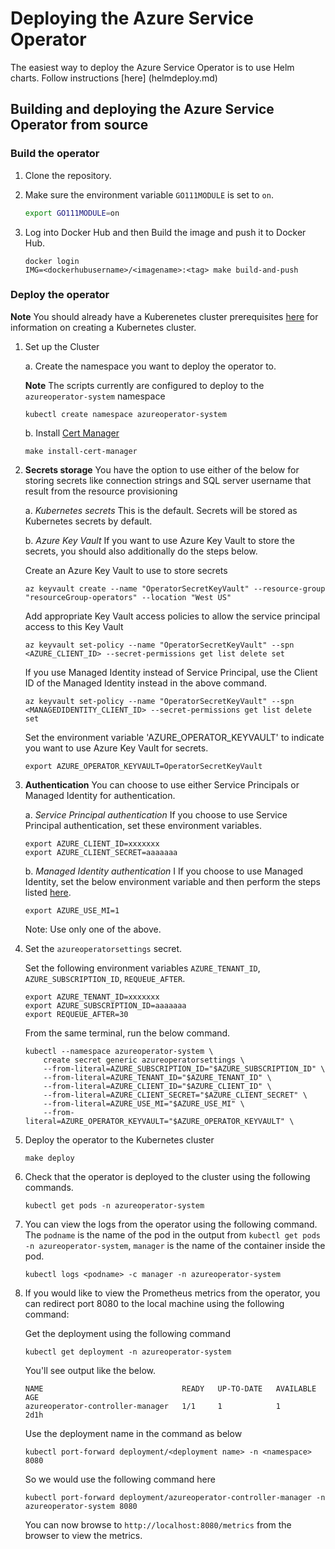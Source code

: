 # Deploying the Azure Service Operator

The easiest way to deploy the Azure Service Operator is to use Helm charts. Follow instructions [here] (helmdeploy.md)

## Building and deploying the Azure Service Operator from source

### Build the operator

1. Clone the repository.

2. Make sure the environment variable `GO111MODULE` is set to `on`.

    ```bash
    export GO111MODULE=on
    ```

3. Log into Docker Hub and then Build the image and push it to Docker Hub.

    ```shell
    docker login
    IMG=<dockerhubusername>/<imagename>:<tag> make build-and-push
    ```

### Deploy the operator

**Note** You should already have a Kuberenetes cluster prerequisites [here](prereqs.md) for information on creating a Kubernetes cluster.

1. Set up the Cluster

    a. Create the namespace you want to deploy the operator to.

    **Note** The scripts currently are configured to deploy to the ```azureoperator-system``` namespace

    ```shell
    kubectl create namespace azureoperator-system
    ```

    b. Install [Cert Manager](https://docs.cert-manager.io/en/latest/getting-started/install/kubernetes.html)

    ```shell
    make install-cert-manager
    ```

2. **Secrets storage** You have the option to use either of the below for storing secrets like connection strings and SQL server username that result from the resource provisioning

    a. *Kubernetes secrets*
        This is the default. Secrets will be stored as Kubernetes secrets by default.

    b. *Azure Key Vault*
        If you want to use Azure Key Vault to store the secrets, you should also additionally do the steps below.

    Create an Azure Key Vault to use to store secrets

    ```shell
    az keyvault create --name "OperatorSecretKeyVault" --resource-group "resourceGroup-operators" --location "West US"
    ```

    Add appropriate Key Vault access policies to allow the service principal access to this Key Vault

    ```shell
    az keyvault set-policy --name "OperatorSecretKeyVault" --spn <AZURE_CLIENT_ID> --secret-permissions get list delete set
    ```

    If you use Managed Identity instead of Service Principal, use the Client ID of the Managed Identity instead in the above command.

    ```shell
    az keyvault set-policy --name "OperatorSecretKeyVault" --spn <MANAGEDIDENTITY_CLIENT_ID> --secret-permissions get list delete set
    ```

    Set the environment variable 'AZURE_OPERATOR_KEYVAULT' to indicate you want to use Azure Key Vault for secrets.

    ```shell
    export AZURE_OPERATOR_KEYVAULT=OperatorSecretKeyVault
    ```

3. **Authentication** You can choose to use either Service Principals or Managed Identity for authentication.

    a. *Service Principal authentication*
        If you choose to use Service Principal authentication, set these environment variables.
 
    ```shell
    export AZURE_CLIENT_ID=xxxxxxx
    export AZURE_CLIENT_SECRET=aaaaaaa
    ```

    b. *Managed Identity authentication*
I       If you choose to use Managed Identity, set the below environment variable and then perform the steps listed [here](managedidentity.md).

    ```shell
    export AZURE_USE_MI=1
    ```

    Note: Use only one of the above.

4. Set the ```azureoperatorsettings``` secret.

    Set the following environment variables `AZURE_TENANT_ID`, `AZURE_SUBSCRIPTION_ID`, `REQUEUE_AFTER`.

    ```shell
    export AZURE_TENANT_ID=xxxxxxx
    export AZURE_SUBSCRIPTION_ID=aaaaaaa
    export REQUEUE_AFTER=30
    ```

    From the same terminal, run the below command.

    ```shell
    kubectl --namespace azureoperator-system \
        create secret generic azureoperatorsettings \
        --from-literal=AZURE_SUBSCRIPTION_ID="$AZURE_SUBSCRIPTION_ID" \
        --from-literal=AZURE_TENANT_ID="$AZURE_TENANT_ID" \
        --from-literal=AZURE_CLIENT_ID="$AZURE_CLIENT_ID" \
        --from-literal=AZURE_CLIENT_SECRET="$AZURE_CLIENT_SECRET" \
        --from-literal=AZURE_USE_MI="$AZURE_USE_MI" \
        --from-literal=AZURE_OPERATOR_KEYVAULT="$AZURE_OPERATOR_KEYVAULT" \
    ```

5. Deploy the operator to the Kubernetes cluster

    ```shell
    make deploy
    ```

6. Check that the operator is deployed to the cluster using the following commands.

    ```shell
    kubectl get pods -n azureoperator-system
    ```

7. You can view the logs from the operator using the following command. The `podname` is the name of the pod in the output from `kubectl get pods -n azureoperator-system`, `manager` is the name of the container inside the pod.

    ```shell
    kubectl logs <podname> -c manager -n azureoperator-system
    ```

8. If you would like to view the Prometheus metrics from the operator, you can redirect port 8080 to the local machine using the following command:

   Get the deployment using the following command

   ```shell
   kubectl get deployment -n azureoperator-system
   ```

   You'll see output like the below.

   ```shell
   NAME                               READY   UP-TO-DATE   AVAILABLE   AGE
   azureoperator-controller-manager   1/1     1            1           2d1h
   ```

   Use the deployment name in the command as below

    ```shell
    kubectl port-forward deployment/<deployment name> -n <namespace> 8080
    ```

    So we would use the following command here

    ```shell
    kubectl port-forward deployment/azureoperator-controller-manager -n azureoperator-system 8080
    ```

    You can now browse to `http://localhost:8080/metrics` from the browser to view the metrics.
